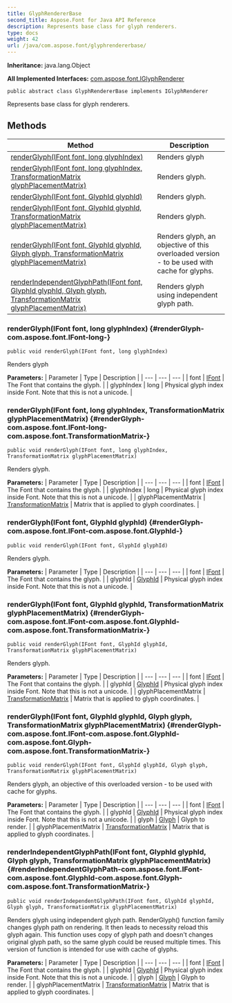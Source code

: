 ```yaml
---
title: GlyphRendererBase
second_title: Aspose.Font for Java API Reference
description: Represents base class for glyph renderers.
type: docs
weight: 42
url: /java/com.aspose.font/glyphrendererbase/
---
```

**Inheritance:**
java.lang.Object

**All Implemented Interfaces:**
[com.aspose.font.IGlyphRenderer](../../com.aspose.font/iglyphrenderer)
```
public abstract class GlyphRendererBase implements IGlyphRenderer
```

Represents base class for glyph renderers.
## Methods

| Method | Description |
| --- | --- |
| [renderGlyph(IFont font, long glyphIndex)](#renderGlyph-com.aspose.font.IFont-long-) | Renders glyph |
| [renderGlyph(IFont font, long glyphIndex, TransformationMatrix glyphPlacementMatrix)](#renderGlyph-com.aspose.font.IFont-long-com.aspose.font.TransformationMatrix-) | Renders glyph. |
| [renderGlyph(IFont font, GlyphId glyphId)](#renderGlyph-com.aspose.font.IFont-com.aspose.font.GlyphId-) | Renders glyph. |
| [renderGlyph(IFont font, GlyphId glyphId, TransformationMatrix glyphPlacementMatrix)](#renderGlyph-com.aspose.font.IFont-com.aspose.font.GlyphId-com.aspose.font.TransformationMatrix-) | Renders glyph. |
| [renderGlyph(IFont font, GlyphId glyphId, Glyph glyph, TransformationMatrix glyphPlacementMatrix)](#renderGlyph-com.aspose.font.IFont-com.aspose.font.GlyphId-com.aspose.font.Glyph-com.aspose.font.TransformationMatrix-) | Renders glyph, an objective of this overloaded version - to be used with cache for glyphs. |
| [renderIndependentGlyphPath(IFont font, GlyphId glyphId, Glyph glyph, TransformationMatrix glyphPlacementMatrix)](#renderIndependentGlyphPath-com.aspose.font.IFont-com.aspose.font.GlyphId-com.aspose.font.Glyph-com.aspose.font.TransformationMatrix-) | Renders glyph using independent glyph path. |
### renderGlyph(IFont font, long glyphIndex) {#renderGlyph-com.aspose.font.IFont-long-}
```
public void renderGlyph(IFont font, long glyphIndex)
```


Renders glyph

**Parameters:**
| Parameter | Type | Description |
| --- | --- | --- |
| font | [IFont](../../com.aspose.font/ifont) | The Font that contains the glyph. |
| glyphIndex | long | Physical glyph index inside Font. Note that this is not a unicode. |

### renderGlyph(IFont font, long glyphIndex, TransformationMatrix glyphPlacementMatrix) {#renderGlyph-com.aspose.font.IFont-long-com.aspose.font.TransformationMatrix-}
```
public void renderGlyph(IFont font, long glyphIndex, TransformationMatrix glyphPlacementMatrix)
```


Renders glyph.

**Parameters:**
| Parameter | Type | Description |
| --- | --- | --- |
| font | [IFont](../../com.aspose.font/ifont) | The Font that contains the glyph. |
| glyphIndex | long | Physical glyph index inside Font. Note that this is not a unicode. |
| glyphPlacementMatrix | [TransformationMatrix](../../com.aspose.font/transformationmatrix) | Matrix that is applied to glyph coordinates. |

### renderGlyph(IFont font, GlyphId glyphId) {#renderGlyph-com.aspose.font.IFont-com.aspose.font.GlyphId-}
```
public void renderGlyph(IFont font, GlyphId glyphId)
```


Renders glyph.

**Parameters:**
| Parameter | Type | Description |
| --- | --- | --- |
| font | [IFont](../../com.aspose.font/ifont) | The Font that contains the glyph. |
| glyphId | [GlyphId](../../com.aspose.font/glyphid) | Physical glyph index inside Font. Note that this is not a unicode. |

### renderGlyph(IFont font, GlyphId glyphId, TransformationMatrix glyphPlacementMatrix) {#renderGlyph-com.aspose.font.IFont-com.aspose.font.GlyphId-com.aspose.font.TransformationMatrix-}
```
public void renderGlyph(IFont font, GlyphId glyphId, TransformationMatrix glyphPlacementMatrix)
```


Renders glyph.

**Parameters:**
| Parameter | Type | Description |
| --- | --- | --- |
| font | [IFont](../../com.aspose.font/ifont) | The Font that contains the glyph. |
| glyphId | [GlyphId](../../com.aspose.font/glyphid) | Physical glyph index inside Font. Note that this is not a unicode. |
| glyphPlacementMatrix | [TransformationMatrix](../../com.aspose.font/transformationmatrix) | Matrix that is applied to glyph coordinates. |

### renderGlyph(IFont font, GlyphId glyphId, Glyph glyph, TransformationMatrix glyphPlacementMatrix) {#renderGlyph-com.aspose.font.IFont-com.aspose.font.GlyphId-com.aspose.font.Glyph-com.aspose.font.TransformationMatrix-}
```
public void renderGlyph(IFont font, GlyphId glyphId, Glyph glyph, TransformationMatrix glyphPlacementMatrix)
```


Renders glyph, an objective of this overloaded version - to be used with cache for glyphs.

**Parameters:**
| Parameter | Type | Description |
| --- | --- | --- |
| font | [IFont](../../com.aspose.font/ifont) | The Font that contains the glyph. |
| glyphId | [GlyphId](../../com.aspose.font/glyphid) | Physical glyph index inside Font. Note that this is not a unicode. |
| glyph | [Glyph](../../com.aspose.font/glyph) | Glyph to render. |
| glyphPlacementMatrix | [TransformationMatrix](../../com.aspose.font/transformationmatrix) | Matrix that is applied to glyph coordinates. |

### renderIndependentGlyphPath(IFont font, GlyphId glyphId, Glyph glyph, TransformationMatrix glyphPlacementMatrix) {#renderIndependentGlyphPath-com.aspose.font.IFont-com.aspose.font.GlyphId-com.aspose.font.Glyph-com.aspose.font.TransformationMatrix-}
```
public void renderIndependentGlyphPath(IFont font, GlyphId glyphId, Glyph glyph, TransformationMatrix glyphPlacementMatrix)
```


Renders glyph using independent glyph path. RenderGlyph() function family changes glyph path on rendering. It then leads to necessity reload this glyph again. This function uses copy of glyph path and doesn't changes original glyph path, so the same glyph could be reused multiple times. This version of function is intended for use with cache of glyphs.

**Parameters:**
| Parameter | Type | Description |
| --- | --- | --- |
| font | [IFont](../../com.aspose.font/ifont) | The Font that contains the glyph. |
| glyphId | [GlyphId](../../com.aspose.font/glyphid) | Physical glyph index inside Font. Note that this is not a unicode. |
| glyph | [Glyph](../../com.aspose.font/glyph) | Glyph to render. |
| glyphPlacementMatrix | [TransformationMatrix](../../com.aspose.font/transformationmatrix) | Matrix that is applied to glyph coordinates. |

